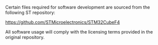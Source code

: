 Certain files required for software development are sourced from the following ST repository:

https://github.com/STMicroelectronics/STM32CubeF4

All software usage will comply with the licensing terms provided in the original repository.

